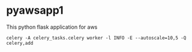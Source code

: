 # pyawsapp1
This python flask application for aws 

```commandline
celery -A celery_tasks.celery worker -l INFO -E --autoscale=10,5 -Q celery,add  
```

